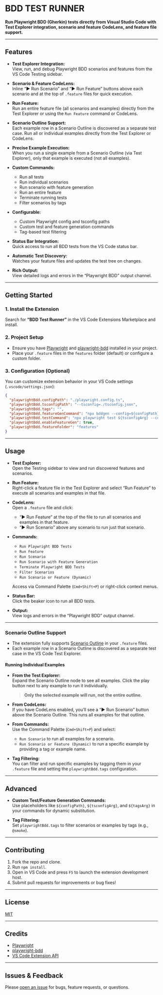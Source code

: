 # BDD TEST RUNNER

**Run Playwright BDD (Gherkin) tests directly from Visual Studio Code with Test Explorer integration, scenario and feature CodeLens, and feature file support.**

---

## Features

- **Test Explorer Integration:**  
  View, run, and debug Playwright BDD scenarios and features from the VS Code Testing sidebar.

- **Scenario & Feature CodeLens:**  
  Inline “▶ Run Scenario” and “▶ Run Feature” buttons above each scenario and at the top of `.feature` files for quick execution.

- **Run Feature:**  
  Run an entire feature file (all scenarios and examples) directly from the Test Explorer or using the `Run Feature` command or CodeLens.

- **Scenario Outline Support:**  
  Each example row in a Scenario Outline is discovered as a separate test case. Run all or individual examples directly from the Test Explorer or CodeLens.

- **Precise Example Execution:**  
  When you run a single example from a Scenario Outline (via Test Explorer), only that example is executed (not all examples).

- **Custom Commands:**  
  - Run all tests
  - Run individual scenarios
  - Run scenario with feature generation
  - Run an entire feature
  - Terminate running tests
  - Filter scenarios by tags

- **Configurable:**  
  - Custom Playwright config and tsconfig paths
  - Custom test and feature generation commands
  - Tag-based test filtering

- **Status Bar Integration:**  
  Quick access to run all BDD tests from the VS Code status bar.

- **Automatic Test Discovery:**  
  Watches your feature files and updates the test tree on changes.

- **Rich Output:**  
  View detailed logs and errors in the “Playwright BDD” output channel.

---

## Getting Started

### 1. **Install the Extension**

Search for **“BDD Test Runner”** in the VS Code Extensions Marketplace and install.

### 2. **Project Setup**

- Ensure you have [Playwright](https://playwright.dev/) and [playwright-bdd](https://github.com/vitalets/playwright-bdd) installed in your project.
- Place your `.feature` files in the `features` folder (default) or configure a custom folder.

### 3. **Configuration (Optional)**

You can customize extension behavior in your VS Code settings (`.vscode/settings.json`):

```json
{
  "playwrightBdd.configPath": "./playwright.config.ts",
  "playwrightBdd.tsconfigPath": "--tsconfig=./tsconfig.json",
  "playwrightBdd.tags": "",
  "playwrightBdd.featureGenCommand": "npx bddgen --config=${configPath}",
  "playwrightBdd.testCommand": "npx playwright test ${tsconfigArg} --config=${configPath} ${tagsArg}",
  "playwrightBdd.enableFeatureGen": true,
  "playwrightBdd.featureFolder": "features"
}
```

---

## Usage

- **Test Explorer:**  
  Open the Testing sidebar to view and run discovered features and scenarios.

- **Run Feature:**  
  Right-click a feature file in the Test Explorer and select “Run Feature” to execute all scenarios and examples in that file.

- **CodeLens:**  
  Open a `.feature` file and click:
  - “▶ Run Feature” at the top of the file to run all scenarios and examples in that feature.
  - “▶ Run Scenario” above any scenario to run just that scenario.

- **Commands:**  
  - `Run Playwright BDD Tests`
  - `Run Feature`
  - `Run Scenario`
  - `Run Scenario with Feature Generation`
  - `Terminate Playwright BDD Tests`
  - `Filter Scenarios`
  - `Run Scenario or Feature (Dynamic)`

  Access via Command Palette (`Cmd+Shift+P`) or right-click context menus.

- **Status Bar:**  
  Click the beaker icon to run all BDD tests.

- **Output:**  
  View logs and errors in the “Playwright BDD” output channel.

---

### Scenario Outline Support

- The extension fully supports [Scenario Outline](https://cucumber.io/docs/gherkin/reference/#scenario-outline) in your `.feature` files.
- Each example row in a Scenario Outline is discovered as a separate test case in the VS Code Test Explorer.

#### Running Individual Examples

- **From the Test Explorer:**  
  Expand the Scenario Outline node to see all examples. Click the play button next to any example to run it individually.  
  > **Only the selected example will run, not the entire outline.**

- **From CodeLens:**  
  If you have CodeLens enabled, you’ll see a “▶ Run Scenario” button above the Scenario Outline. This runs all examples for that outline.

- **From Commands:**  
  Use the Command Palette (`Cmd+Shift+P`) and select:
  - `Run Scenario` to run all examples for a scenario.
  - `Run Scenario or Feature (Dynamic)` to run a specific example by providing a tag or example name.

- **Tag Filtering:**  
  You can filter and run specific examples by tagging them in your `.feature` file and setting the `playwrightBdd.tags` configuration.

---

## Advanced

- **Custom Test/Feature Generation Commands:**  
  Use placeholders like `${configPath}`, `${tsconfigArg}`, and `${tagsArg}` in your commands for dynamic substitution.

- **Tag Filtering:**  
  Set `playwrightBdd.tags` to filter scenarios or examples by tags (e.g., `@smoke`).

---

## Contributing

1. Fork the repo and clone.
2. Run `npm install`.
3. Open in VS Code and press `F5` to launch the extension development host.
4. Submit pull requests for improvements or bug fixes!

---

## License

[MIT](LICENSE)

---

## Credits

- [Playwright](https://playwright.dev/)
- [playwright-bdd](https://github.com/vitalets/playwright-bdd)
- [VS Code Extension API](https://code.visualstudio.com/api)

---

## Issues & Feedback

Please [open an issue](https://github.com/Rohit5688/playwright-bdd-runner/issues) for bugs, feature requests, or questions.
